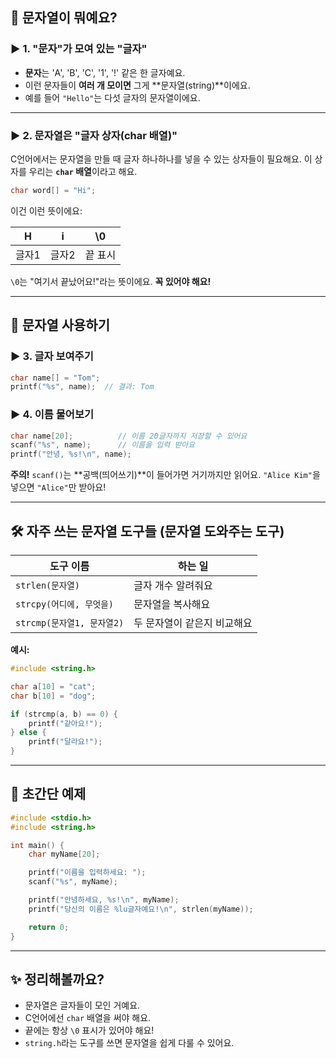 ## 🧵 문자열이 뭐예요?

### ▶️ 1. "문자"가 모여 있는 "글자"

* **문자**는 'A', 'B', 'C', '1', '!' 같은 한 글자예요.
* 이런 문자들이 **여러 개 모이면** 그게 \*\*문자열(string)\*\*이에요.
* 예를 들어 `"Hello"`는 다섯 글자의 문자열이에요.

---

### ▶️ 2. 문자열은 "글자 상자(char 배열)"

C언어에서는 문자열을 만들 때 글자 하나하나를 넣을 수 있는 상자들이 필요해요.
이 상자를 우리는 **`char` 배열**이라고 해요.

```c
char word[] = "Hi";
```

이건 이런 뜻이에요:

| H   | i   | \0   |
| --- | --- | ---- |
| 글자1 | 글자2 | 끝 표시 |

`\0`는 "여기서 끝났어요!"라는 뜻이에요. **꼭 있어야 해요!**

---

## 💬 문자열 사용하기

### ▶️ 3. 글자 보여주기

```c
char name[] = "Tom";
printf("%s", name);  // 결과: Tom
```

### ▶️ 4. 이름 물어보기

```c
char name[20];          // 이름 20글자까지 저장할 수 있어요
scanf("%s", name);      // 이름을 입력 받아요
printf("안녕, %s!\n", name);
```

**주의!** `scanf()`는 \*\*공백(띄어쓰기)\*\*이 들어가면 거기까지만 읽어요.
`"Alice Kim"`을 넣으면 `"Alice"`만 받아요!

---

## 🛠 자주 쓰는 문자열 도구들 (문자열 도와주는 도구)

| 도구 이름                | 하는 일            |
| -------------------- | --------------- |
| `strlen(문자열)`        | 글자 개수 알려줘요      |
| `strcpy(어디에, 무엇을)`   | 문자열을 복사해요       |
| `strcmp(문자열1, 문자열2)` | 두 문자열이 같은지 비교해요 |

**예시:**

```c
#include <string.h>

char a[10] = "cat";
char b[10] = "dog";

if (strcmp(a, b) == 0) {
    printf("같아요!");
} else {
    printf("달라요!");
}
```

---

## 🎲 초간단 예제

```c
#include <stdio.h>
#include <string.h>

int main() {
    char myName[20];

    printf("이름을 입력하세요: ");
    scanf("%s", myName);

    printf("안녕하세요, %s!\n", myName);
    printf("당신의 이름은 %lu글자예요!\n", strlen(myName));

    return 0;
}
```

---

## ✨ 정리해볼까요?

* 문자열은 글자들이 모인 거예요.
* C언어에선 `char` 배열을 써야 해요.
* 끝에는 항상 `\0` 표시가 있어야 해요!
* `string.h`라는 도구를 쓰면 문자열을 쉽게 다룰 수 있어요.
